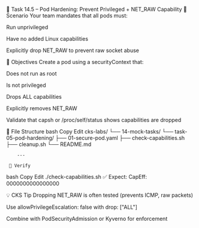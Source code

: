 🔐 Task 14.5 – Pod Hardening: Prevent Privileged + NET_RAW Capability
📘 Scenario
Your team mandates that all pods must:

Run unprivileged

Have no added Linux capabilities

Explicitly drop NET_RAW to prevent raw socket abuse

🎯 Objectives
Create a pod using a securityContext that:

Does not run as root

Is not privileged

Drops ALL capabilities

Explicitly removes NET_RAW

Validate that capsh or /proc/self/status shows capabilities are dropped

📁 File Structure
bash
Copy
Edit
cks-labs/
└── 14-mock-tasks/
    └── task-05-pod-hardening/
        ├── 01-secure-pod.yaml
        ├── check-capabilities.sh
        ├── cleanup.sh
        └── README.md

        ---

     🔎 Verify
bash
Copy
Edit
./check-capabilities.sh
✅ Expect: CapEff: 0000000000000000

💡 CKS Tip
Dropping NET_RAW is often tested (prevents ICMP, raw packets)

Use allowPrivilegeEscalation: false with drop: ["ALL"]

Combine with PodSecurityAdmission or Kyverno for enforcement   